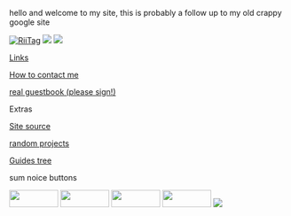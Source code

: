 hello and welcome to my site, this is probably a follow up to my old crappy google site


<a href="https://tag.rc24.xyz/user/876190978065719326"><img src="https://tag.rc24.xyz/876190978065719326/tag.png" alt="RiiTag" /></a> <a href='http://internetometer.com/give/50032'><img src='http://internetometer.com/imagesmall/50032.png'/></a> <a href='http://internetometer.com/give/50032'><img src='http://internetometer.com/image/50032.png'/></a>

[Links](https://idkwhereisthisname.github.io/links)

[How to contact me](https://idkwhereisthisname.github.io/contact)

<a href="http://users2.smartgb.com/g/g.php?a=s&i=g26-39299-a4">real guestbook (please sign!)</a>

Extras

[Site source](https://github.com/idkwhereisthisname/idkwhereisthisname.github.io)

[random projects](https://idkwhereisthisname.github.io/someprojects)

[Guides tree](https://idkwhereisthisname.github.io/guides/guidetree)

sum noice buttons

<a href="https://discord.gg/c9zpWSUxGG"><img src="https://donut.eu.org/img/88x31/wii_super_cool.png" width="88" height="31"></a> <a href="https://tag.rc24.xyz/"><img src="https://donut.eu.org/img/88x31/riitag.png" width="88" height="31"></a> <a href="https://wiimmfi.de"><img src="https://donut.eu.org/img/88x31/wiimmfi.png" width="88" height="31"></a> <a href="https://donut.eu.org/"><img src="https://donut.eu.org/img/88x31/emsite.png" width="88" height="31"></a> <a href="https://www.youtube.com/watch?v=xvFZjo5PgG0"><img src="https://anlucas.neocities.org/clickhere_red.gif"></a>
